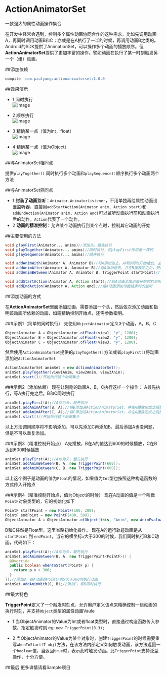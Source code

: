 # ActionAnimatorSet
一款强大的属性动画操作集合

在开发中经常会遇到，控制多个属性动画协同合作的这种需求，比如先调用动画A，再同时调用动画B和C；亦或是在A执行了一半的时候，再调用动画B之类的。Android的SDK提供了AnimationSet，可以操作多个动画的播放顺序。但**ActionAnimatorSet**提供了更加丰富的操作，譬如动画在执行了某一时刻触发另一个（组）动画。

##添加依赖
```groovy
compile 'com.paulyung:actionanimatorset:1.0.0
```

##效果演示

* 1 同时执行<br/>
![image](https://github.com/paulyung541/ActionAnimatorSet/blob/master/gif_res/together.gif)

* 2 顺序执行<br/>
![image](https://github.com/paulyung541/ActionAnimatorSet/blob/master/gif_res/sequence.gif)

* 3 精确某一点（值为int，float）<br/>
![image](https://github.com/paulyung541/ActionAnimatorSet/blob/master/gif_res/point1.gif)

* 4 精确某一点（值为Object）<br/>
![image](https://github.com/paulyung541/ActionAnimatorSet/master/gif_res/point2.gif)

##与AnimatorSet相同点

提供`playTogether()` 同时执行多个动画和`playSequence()`顺序执行多个动画两个方法

##与AnimatorSet异同点

* 1 **封装了动画监听**：`Animator.AnimatorListener`，不用单独再给属性动画设置监听器，直接用`addStartAction(Animator anim, Action start)`和`addEndAction(Animator anim, Action end)`可以监听动画执行前和动画执行后的动作，`Action`代表了一个动作。
* 2 **动画的精准控制**：允许某个动画执行到某个点时，控制其它动画的开始


##主要使用的方法

```java
void playFirst(Animator... anims)//添加头，最先执行
void playTogether(Animator... anims)//同时执行，和playFirst作用是一样的
void playSequence(Animator... anims)//顺序执行

void addAnimWith(Animator A, Animator B)//将A添加进去，并和B同时开始播放，主要用作一些不是头部，又需要同时操作的动画
void addAnimAfter(Animator A, Animator B)//将A添加进去，并在B播放完之后，开始播放
void addAnimBetween(Animator A, Animator B, TriggerPoint startPoint)//将A添加进去，并定义了一个开始点TriggerPoint ，在B播放到这个点时，开始播放A

void addStartAction(Animator A, Action start);//给A动画添加动画开始时的监听
void addEndAction(Animator A, Action end);//给A动画添加动画结束时的监听
```

##添加动画的方式

在**ActionAnimatorSet**里面添加动画，需要添加一个头，然后依次添加动画和指明该动画所依赖的动画，如需精确控制开始点，还需参数指明。

###示例1（简单的同时执行）
先使用`ObjectAnimatior`定义3个动画，A，B，C
```java
ObjectAnimator A = ObjectAnimator.ofFloat(view1, "y", 1200);
ObjectAnimator B = ObjectAnimator.ofFloat(view2, "y", 1200);
ObjectAnimator C = ObjectAnimator.ofFloat(view3, "y", 1200);
```
然后使用`ActionAnimatorSet`提供的`playTogether()`方法或者`playFirst()`将动画添加进`ActionAnimatorSet`
```java
ActionAnimatorSet animSet = new ActionAnimatorSet();
animSet.playTogether(view1Anim, view2Anim, view3Anim);
animSet.start()//开始执行这个动画集合
```


###示例2（添加依赖）
现在让刚刚的动画A，B，C执行这样一个操作：
A最先执行，等A执行完之后，B和C同时执行
```java
animSet.playFirst(A);//A作为头，最先执行
animSet.addAnimAfter(B, A);//将B添加进ActionAnimatorSet，并在A播放完成之后执行
animSet.addAnimAfter(C, A);//将C添加进ActionAnimatorSet，并在A播放完成之后执行
animSet.start()//开始执行这个动画集合
```
以上方法调用顺序将不影响添加，可以先添加C再添加B，最后添加A也没问题，但是不可以重复添加。

###示例3（精准控制开始点）
A先播放，B在A的值达到600的时候播放，C在B达到600时候播放
```java
animSet.playFirst(A);//A作为头，最先执行
animSet.addAnimBetween(B, A, new TriggerPoint(600));
animSet.addAnimBetween(C, B, new TriggerPoint(600));
```
以上这个例子是动画的值为`Float`的情况，如果值为`Int`型也按照这种构造函数的方式传入开始点

###示例4（精准控制开始点，值为Object的时候）
现在A动画的值是一个叫做`PointF`对象类型的，它的初始化如下
```java
PointF startPoint = new PointF(100, 200);
PointF endPoint = new PointF(400, 500);
ObjectAnimator A = ObjectAnimator.ofObject(this, "Anim", new AnimEvaluator(), startPoint, endPoint);//因为我的set方法是放在Activity里面的，所以直接使用了this
```
B和C任然是Float型，这里省略初始化操作。
现在A的运行轨迹动画是从`startPoint` 到 `endPoint`，当它的横坐标`x`大于300的时候，我们同时执行B和C动画，代码如下：
```java
animSet.playFirst(A);//A作为头，最先执行
animSet.addAnimBetween(B, A, new TriggerPoint<PointF>() {
  @Override
  public boolean whenToStart(PointF p) {
    return p.x > 300;
  }
});//添加B，在A动画的PointF的x大于300时执行动画
animSet.addAnimWith(C, B);//添加C，和B同时执行
```

##最大特色

**TriggerPoint**定义了一个触发时刻点，允许用户定义该点来精确控制一组动画的执行时刻，并支持`Object`类型的属性动画Vaule
* 1 当ObjectAnimator的Value为Int或者float类型时，直接通过构造函数传入参数，指定触发时刻
  eg: `new TriggerPoint(0.3);`

* 2 当ObjectAnimator的Value为某个对象时，创建`TriggerPoint`的时候需要重写`whenToStart(T obj)`方法，在该方法内部定义如何触发动画，该方法返回一个`boolean`值，当返回`true`时，表示此时触发动画。此`TriggerPoint`支持泛型操作，十分方便。


##最后
更多详情请看Sample项目